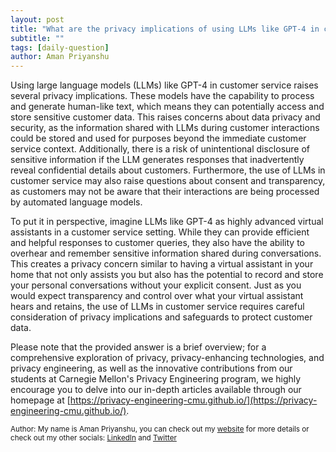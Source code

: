 ```yaml
---
layout: post
title: "What are the privacy implications of using LLMs like GPT-4 in customer service?"
subtitle: ""
tags: [daily-question]
author: Aman Priyanshu
---
```


Using large language models (LLMs) like GPT-4 in customer service raises several privacy implications. These models have the capability to process and generate human-like text, which means they can potentially access and store sensitive customer data. This raises concerns about data privacy and security, as the information shared with LLMs during customer interactions could be stored and used for purposes beyond the immediate customer service context. Additionally, there is a risk of unintentional disclosure of sensitive information if the LLM generates responses that inadvertently reveal confidential details about customers. Furthermore, the use of LLMs in customer service may also raise questions about consent and transparency, as customers may not be aware that their interactions are being processed by automated language models.

To put it in perspective, imagine LLMs like GPT-4 as highly advanced virtual assistants in a customer service setting. While they can provide efficient and helpful responses to customer queries, they also have the ability to overhear and remember sensitive information shared during conversations. This creates a privacy concern similar to having a virtual assistant in your home that not only assists you but also has the potential to record and store your personal conversations without your explicit consent. Just as you would expect transparency and control over what your virtual assistant hears and retains, the use of LLMs in customer service requires careful consideration of privacy implications and safeguards to protect customer data.

Please note that the provided answer is a brief overview; for a comprehensive exploration of privacy, privacy-enhancing technologies, and privacy engineering, as well as the innovative contributions from our students at Carnegie Mellon's Privacy Engineering program, we highly encourage you to delve into our in-depth articles available through our homepage at [https://privacy-engineering-cmu.github.io/](https://privacy-engineering-cmu.github.io/).

<small>Author: My name is Aman Priyanshu, you can check out my [website](https://amanpriyanshu.github.io/) for more details or check out my other socials: [LinkedIn](https://www.linkedin.com/in/aman-priyanshu/) and [Twitter](https://twitter.com/AmanPriyanshu6)</small>
